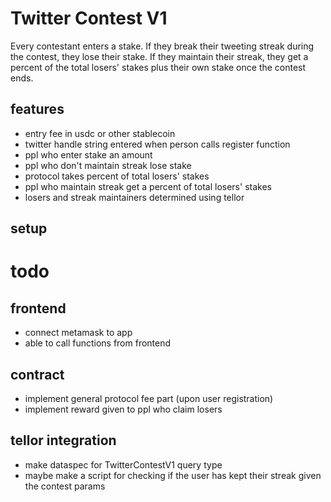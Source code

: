# Twitter Contest V1
Every contestant enters a stake. If they break their tweeting streak during the contest, they lose their stake. If they maintain their streak, they get a percent of the total losers' stakes plus their own stake once the contest ends.

## features
- entry fee in usdc or other stablecoin
- twitter handle string entered when person calls register function
- ppl who enter stake an amount
- ppl who don't maintain streak lose stake
- protocol takes percent of total losers' stakes
- ppl who maintain streak get a percent of total losers' stakes
- losers and streak maintainers determined using tellor

## setup

# todo
## frontend
- connect metamask to app
- able to call functions from frontend

## contract
- implement general protocol fee part (upon user registration)
- implement reward given to ppl who claim losers

## tellor integration
- make dataspec for TwitterContestV1 query type
- maybe make a script for checking if the user has kept their streak given the contest params

